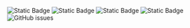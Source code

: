 ![Static Badge](https://img.shields.io/badge/blacklists-60-000000) ![Static Badge](https://img.shields.io/badge/blacklisted-3157169-cc0000) ![Static Badge](https://img.shields.io/badge/whitelisted-2243-00CC00) ![Static Badge](https://img.shields.io/badge/streaming_blacklist-28107-000000) ![GitHub issues](https://img.shields.io/github/issues/fabriziosalmi/blacklists)
